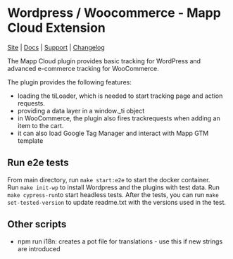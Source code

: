 # Wordpress / Woocommerce - Mapp Cloud Extension

[Site](https://mapp.com/) |
[Docs](https://documentation.mapp.com/1.0/en/wordpress-woocommerce-19109987.html) |
[Support](https://support.mapp.com/) |
[Changelog](./CHANGELOG.md)

The Mapp Cloud plugin provides basic tracking for WordPress and advanced e-commerce tracking for WooCommerce.

The plugin provides the following features:

- loading the tiLoader, which is needed to start tracking page and action requests.
- providing a data layer in a window._ti object
- in WooCommerce, the plugin also fires trackrequests when adding an item to the cart.
- it can also load Google Tag Manager and interact with Mapp GTM template

## Run e2e tests

From main directory, run `make start:e2e` to start the docker container.  
Run `make init-wp` to install Wordpress and the plugins with test data.
Run `make cypress-run`to start headless tests.
After the tests, you can run `make set-tested-version` to update readme.txt with the versions used in the test.

## Other scripts

- npm run i18n: creates a pot file for translations - use this if new strings are introduced
